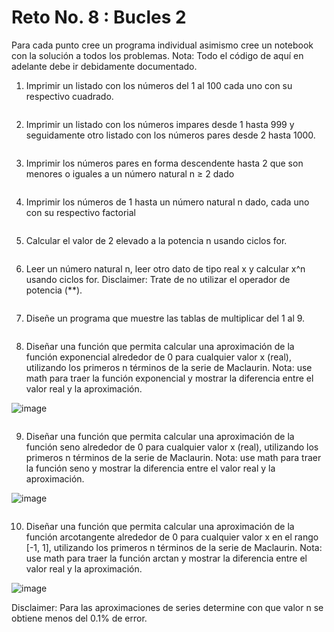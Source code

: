 # Reto No. 8 : Bucles 2

Para cada punto cree un programa individual asimismo cree un notebook con la solución a todos los problemas. 
Nota: Todo el código de aquí en adelante debe ir debidamente documentado.

1. Imprimir un listado con los números del 1 al 100 cada uno con su respectivo cuadrado.

```python


```

2. Imprimir un listado con los números impares desde 1 hasta 999 y seguidamente otro listado con los números pares desde 2 hasta 1000.

```python


```

3. Imprimir los números pares en forma descendente hasta 2 que son menores o iguales a un número natural n ≥ 2 dado

```python


```

4. Imprimir los números de 1 hasta un número natural n dado, cada uno con su respectivo factorial

```python


```

5. Calcular el valor de 2 elevado a la potencia n usando ciclos for.

```python


```

6. Leer un número natural n, leer otro dato de tipo real x y calcular x^n usando ciclos for. Disclaimer: Trate de no utilizar el operador de potencia (**).

```python


```

7. Diseñe un programa que muestre las tablas de multiplicar del 1 al 9.

```python


```

8. Diseñar una función que permita calcular una aproximación de la función exponencial alrededor de 0 para cualquier valor x (real), utilizando los primeros n términos de la serie de Maclaurin. Nota: use math para traer la función exponencial y mostrar la diferencia entre el valor real y la aproximación.

![image](https://github.com/jeriosv/reto_8/assets/142249529/1b7416ab-77e1-4c90-bb33-304acb058a50)


```python


```

9. Diseñar una función que permita calcular una aproximación de la función seno alrededor de 0 para cualquier valor x (real), utilizando los primeros n términos de la serie de Maclaurin. Nota: use math para traer la función seno y mostrar la diferencia entre el valor real y la aproximación.

![image](https://github.com/jeriosv/reto_8/assets/142249529/7c1f1675-3930-45ec-a0c9-b0077c389232)


```python


```

10. Diseñar una función que permita calcular una aproximación de la función arcotangente alrededor de 0 para cualquier valor x en el rango [-1, 1], utilizando los primeros n términos de la serie de Maclaurin. Nota: use math para traer la función arctan y mostrar la diferencia entre el valor real y la aproximación.

![image](https://github.com/jeriosv/reto_8/assets/142249529/a338c70e-b117-4f29-9498-1e2a94706400)
 
Disclaimer: Para las aproximaciones de series determine con que valor n se obtiene menos del 0.1% de error.

```python


```
